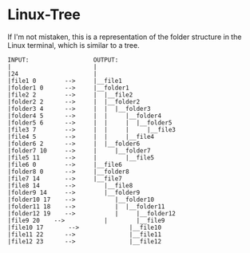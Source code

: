 # Linux-Tree
If I'm not mistaken, this is a representation of the folder structure in the Linux terminal, which is similar to a tree.

    INPUT:                  OUTPUT:
    |                       |
    |24                     |
    |file1 0        -->     |__file1
    |folder1 0      -->     |__folder1
    |file2 2        -->     |  |__file2
    |folder2 2      -->     |  |__folder2
    |folder3 4      -->     |  |  |__folder3
    |folder4 5      -->     |  |     |__folder4
    |folder5 6      -->     |  |     |  |__folder5
    |file3 7        -->     |  |     |     |__file3
    |file4 5        -->     |  |     |__file4
    |folder6 2      -->     |  |__folder6
    |folder7 10     -->     |     |__folder7
    |file5 11       -->     |        |__file5
    |file6 0        -->     |__file6
    |folder8 0      -->     |__folder8
    |file7 14       -->     |__file7
    |file8 14       -->        |__file8
    |folder9 14     -->        |__folder9
    |folder10 17    -->           |__folder10
    |folder11 18    -->           |  |__folder11
    |folder12 19    -->           |     |__folder12
    |file9 20    -->           |        |__file9
    |file10 17       -->              |__file10
    |file11 22      -->               |__file11
    |file12 23      -->               |__file12
